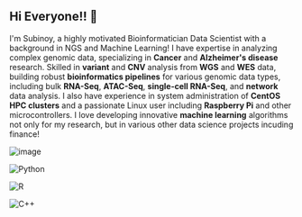 ## Hi Everyone!! 👋
I'm Subinoy, a highly motivated Bioinformatician Data Scientist with a background in NGS and Machine Learning! I have expertise in analyzing complex genomic data, specializing in **Cancer** and **Alzheimer's disease** research. Skilled in **variant** and **CNV** analysis from **WGS** and **WES** data, building robust **bioinformatics pipelines** for various genomic data types, including bulk **RNA-Seq**, **ATAC-Seq**, **single-cell RNA-Seq**, and **network** data analysis. I also have experience in system administration of **CentOS HPC clusters** and a passionate Linux user including **Raspberry Pi** and other microcontrollers. I love developing innovative **machine learning** algorithms not only for my research, but in various other data science projects incuding finance!

![image](https://github.com/user-attachments/assets/f59b3f02-f8a9-4482-a61d-50d69d20a559)


![Python](https://img.shields.io/badge/-Python-3776AB?style=flat&logo=python&logoColor=yellow)

![R](https://img.shields.io/badge/R-3776AB?style=flat&logo=r&logoColor=white)

![C++](https://img.shields.io/badge/C++-green.svg?style=flat&logo=c%2B%2B)


<!--
**subinoy/subinoy** is a ✨ _special_ ✨ repository because its `README.md` (this file) appears on your GitHub profile.

Here are some ideas to get you started:

- 🔭 I’m currently working on ...
- 🌱 I’m currently learning ...
- 👯 I’m looking to collaborate on ...
- 🤔 I’m looking for help with ...
- 💬 Ask me about ...
- 📫 How to reach me: ...
- 😄 Pronouns: ...
- ⚡ Fun fact: ...
-->
